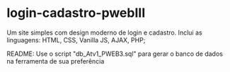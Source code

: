 # login-cadastro-pwebIII
Um site simples com design moderno de login e cadastro. Inclui as linguagens: HTML, CSS, Vanilla JS, AJAX, PHP;

README:
Use o script "db_Atv1_PWEB3.sql" para gerar o banco de dados na ferramenta de sua preferência
